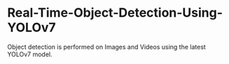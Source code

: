 # Real-Time-Object-Detection-Using-YOLOv7
Object detection is performed on Images and Videos using the latest YOLOv7 model.
